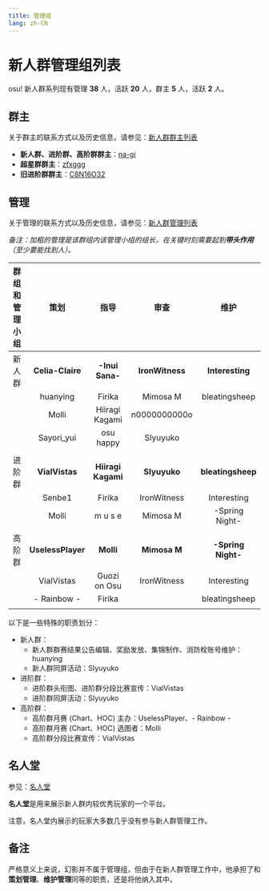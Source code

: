 ```yaml
---
title: 管理组
lang: zh-CN
---
```

# 新人群管理组列表

osu! 新人群系列现有管理 **38** 人，活跃 **20** 人，群主 **5** 人，活跃 **2** 人。

## 群主

关于群主的联系方式以及历史信息，请参见：[新人群群主列表](owner.md)

- **新人群、进阶群、高阶群群主**：[na-gi](https://osu.ppy.sh/u/na-gi)
- **超星群群主**：[zfxggg](https://osu.ppy.sh/u/zfxggg)
- **旧进阶群群主**：[C8N16O32](https://osu.ppy.sh/u/C8N16O32)

## 管理

关于管理的联系方式以及历史信息，请参见：[新人群管理列表](administrators.md)

*备注：加粗的管理是该群组内该管理小组的组长，在关键时刻需要起到**带头作用**（至少要能找到人）。*

| 群组和管理小组 | 策划 | 指导 | 审查 | 维护 |
| :-: | :-: | :-: | :-: | :-: |
| 新人群 | **Celia-Claire** | **\-Inui Sana\-** | **IronWitness** | **Interesting** |
|  | huanying | Firika | Mimosa M | bleatingsheep |
|  | Molli | Hiiragi Kagami | n0000000000o |  |
|  | Sayori_yui | osu happy | SIyuyuko |  |
| | | | | |
| 进阶群 | **VialVistas** | **Hiiragi Kagami** | **SIyuyuko** | **bleatingsheep** |
|  | Senbe1 | Firika | IronWitness | Interesting |
| | Molli | m u s e | Mimosa M | \-Spring Night\- |
| | | | | |
| 高阶群 | **UselessPlayer** | **Molli** | **Mimosa M** | **\-Spring Night\-** |
| | VialVistas | Guozi on Osu | IronWitness | Interesting |
| | \- Rainbow \- | Firika | | bleatingsheep |
| |  | | | |

以下是一些特殊的职责划分：

- 新人群：
  - 新人群群赛结果公告编辑、奖励发放、集锦制作、消防栓账号维护：huanying
  - 新人群同屏活动：SIyuyuko
- 进阶群：
  - 进阶群头衔图、进阶群分段比赛宣传：VialVistas
  - 进阶群同屏活动：SIyuyuko
- 高阶群：
  - 高阶群月赛 (Chart、HOC) 主办：UselessPlayer、\- Rainbow \-
  - 高阶群月赛 (Chart、HOC) 选图者：Molli
  - 高阶群分段比赛宣传：VialVistas



## 名人堂

参见：[名人堂](alumni.md)

**名人堂**是用来展示新人群内较优秀玩家的一个平台。

注意，名人堂内展示的玩家大多数几乎没有参与新人群管理工作。

## 备注

严格意义上来说，幻影并不属于管理组，但由于在新人群管理工作中，他承担了和**策划管理**、**维护管理**同等的职责，还是将他纳入其中。
